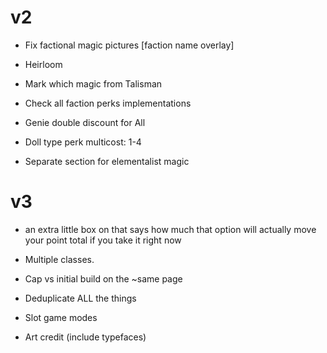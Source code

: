 # v2
- Fix factional magic pictures [faction name overlay]
- Heirloom
- Mark which magic from Talisman

- Check all faction perks implementations

- Genie double discount for All

- Doll type perk multicost: 1-4

- Separate section for elementalist magic

# v3

- an extra little box on that says how much that option will actually move your point total if you take it right now

- Multiple classes.
- Cap vs initial build on the ~same page
- Deduplicate ALL the things
- Slot game modes
- Art credit (include typefaces)
